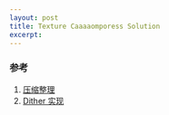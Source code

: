 ```yaml
---
layout: post
title: Texture Caaaaomporess Solution
excerpt: 
---
```






### 参考

1. [压缩整理](https://www.jianshu.com/p/f7c3741f22af)
2. [Dither 实现](https://blog.csdn.net/o83290102o5/article/details/120604171)

